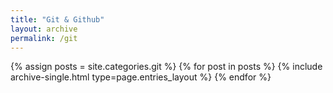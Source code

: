 ```yaml
---
title: "Git & Github"
layout: archive
permalink: /git
---
```



{% assign posts = site.categories.git %}
{% for post in posts %} {% include archive-single.html type=page.entries_layout %} {% endfor %}
